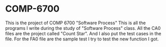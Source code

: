 # COMP-6700
This is the project of COMP 6700 "Software Process"
This is all the programs I write during the study of "Software Process" class.
All the CA0 files are the project called "Count Star". And I also put the test cases in the file.
For the FA0 file are the sample test I try to test the new function I got.
